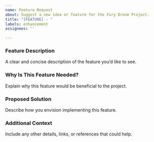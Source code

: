 ```yaml
---
name: Feature Request
about: Suggest a new idea or feature for the Fury Drone Project.
title: "[FEATURE] - "
labels: enhancement
assignees: ''

---
```


### **Feature Description**
A clear and concise description of the feature you’d like to see.

### **Why Is This Feature Needed?**
Explain why this feature would be beneficial to the project.

### **Proposed Solution**
Describe how you envision implementing this feature.

### **Additional Context**
Include any other details, links, or references that could help.
